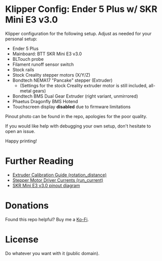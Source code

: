 # Klipper Config: Ender 5 Plus w/ SKR Mini E3 v3.0

Klipper configuration for the following setup. Adjust as needed for your personal setup:

- Ender 5 Plus
- Mainboard: BTT SKR Mini E3 v3.0
- BLTouch probe
- Filament runoff sensor switch
- Stock rails
- Stock Creality stepper motors (X/Y/Z)
- Bondtech NEMA17 "Pancake" stepper (Extruder)
  - (Settings for the stock Creality extruder motor is still included, all-metal gears)
- Bondtech BMS Dual Gear Extruder (right variant, unmirrored)
- Phaetus Dragonfly BMS Hotend
- Touchscreen display **disabled** due to firmware limitations

Pinout photo can be found in the repo, apologies for the poor quality.

If you would like help with debugging your own setup, don't hesitate to open an issue.

Happy printing!

# Further Reading

- [Extruder Calibration Guide (rotation_distance)](https://www.klipper3d.org/Rotation_Distance.html)
- [Stepper Motor Driver Currents (run_current)](https://docs.vorondesign.com/community/howto/120decibell/calculating_driver_current.html)
- [SKR Mini E3 v3.0 pinout diagram](https://github.com/bigtreetech/BIGTREETECH-SKR-mini-E3/blob/master/hardware/BTT%20SKR%20MINI%20E3%20V3.0/Hardware/BTT%20E3%20SKR%20MINI%20V3.0_PIN.pdf)

# Donations

Found this repo helpful? Buy me a [Ko-Fi](https://ko-fi.com/tinyfluffs_).

# License

Do whatever you want with it (public domain).
